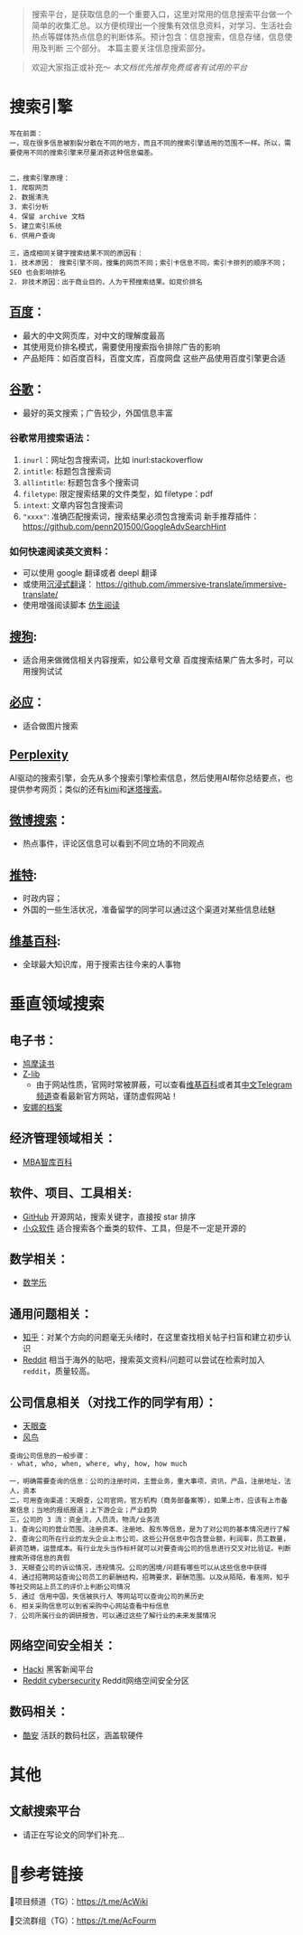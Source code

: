 > 搜索平台，是获取信息的一个重要入口，这里对常用的信息搜索平台做一个简单的收集汇总。以方便梳理出一个搜集有效信息资料，对学习、生活社会热点等媒体热点信息的判断体系。预计包含：信息搜索，信息存储，信息使用及判断 三个部分。 本篇主要关注信息搜索部分。

> 欢迎大家指正或补充～
> _本文档优先推荐免费或者有试用的平台_

# 搜索引擎

```
写在前面：
一，现在很多信息被割裂分散在不同的地方，而且不同的搜索引擎适用的范围不一样。所以，需要使用不同的搜索引擎来尽量消弥这种信息偏差。


二，搜索引擎原理：
1. 爬取网页
2. 数据清洗
3. 索引分析
4. 保留 archive 文档
5. 建立索引系统
6. 供用户查询

三，造成相同关键字搜索结果不同的原因有：
1. 技术原因： 搜索引擎不同，搜集的网页不同；索引卡信息不同，索引卡排列的顺序不同； SEO 也会影响排名
2. 非技术原因：出于商业目的，人为干预搜索结果。如竞价排名

```

## [百度](https://www.baidu.com)：

- 最大的中文网页库，对中文的理解度最高
- 其使用竞价排名模式，需要使用搜索指令排除广告的影响
- 产品矩阵：如百度百科，百度文库，百度网盘 这些产品使用百度引擎更合适

## [谷歌](https://www.google.com)：

- 最好的英文搜索；广告较少，外国信息丰富

### 谷歌常用搜索语法：

1. `inurl`：网址包含搜索词，比如 inurl:stackoverflow
2. `intitle`: 标题包含搜索词
3. `allintitle`: 标题包含多个搜索词
4. `filetype`: 限定搜索结果的文件类型，如 filetype：pdf
5. `intext`: 文章内容包含搜索词
6. `"xxxx"`: 准确匹配搜索词，搜索结果必须包含搜索词
   新手推荐插件：https://github.com/penn201500/GoogleAdvSearchHint

### 如何快速阅读英文资料：

- 可以使用 google 翻译或者 deepl 翻译
- 或使用[沉浸式翻译](https://immersivetranslate.com/)：
  https://github.com/immersive-translate/immersive-translate/
- 使用增强阅读脚本 [仿生阅读](https://linux.do/t/topic/238718) 

## [搜狗](https://www.sogou.com/):

- 适合用来做微信相关内容搜索，如公章号文章
  百度搜索结果广告太多时，可以用搜狗试试

## [必应](https://cn.bing.com/)：

- 适合做图片搜索

## [Perplexity](https://www.perplexity.ai/)

AI驱动的搜索引擎，会先从多个搜索引擎检索信息，然后使用AI帮你总结要点，也提供参考网页；类似的还有[kimi](https://kimi.moonshot.cn/)和[迷塔搜索](https://metaso.cn/)。

## [微博搜索](https://weibo.com/)：

- 热点事件，评论区信息可以看到不同立场的不同观点

## [推特](https://twitter.com/):

- 时政内容；
- 外国的一些生活状况，准备留学的同学可以通过这个渠道对某些信息祛魅

## [维基百科](https://wikipedia.org/):
- 全球最大知识库，用于搜索古往今来的人事物

# 垂直领域搜索

## 电子书：

- [鸠摩读书](https://www.jiumodiary.com/)
- [Z-lib](https://z-library.sk/)
    - 由于网站性质，官网时常被屏蔽，可以查看[维基百科](https://en.m.wikipedia.org/wiki/Z-Library)或者其[中文Telegram频道](https://t.me/zlib_china_official)查看最新官方网站，谨防虚假网站！
- [安娜的档案](https://zh.annas-archive.org/)

## 经济管理领域相关：

- [MBA智库百科](https://wiki.mbalib.com/wiki/%E9%A6%96%E9%A1%B5)

## 软件、项目、工具相关:

- [GitHub](https://github.com/) 开源网站，搜索关键字，直接按 star 排序
- [小众软件](https://www.appinn.com/) 适合搜索各个垂类的软件、工具，但是不一定是开源的

## 数学相关：

- [数学乐](https://www.shuxuele.com/)

## 通用问题相关：

- [知乎](https://www.zhihu.com/)：对某个方向的问题毫无头绪时，在这里查找相关帖子扫盲和建立初步认识
- [Reddit](https://www.reddit.com/) 相当于海外的贴吧，搜索英文资料/问题可以尝试在检索时加入`reddit`，质量较高。

## 公司信息相关（对找工作的同学有用）：

- [天眼查](https://www.tianyancha.com/)
- [风鸟](https://www.riskbird.com/)

```
查询公司信息的一般步骤：
- what, who, when, where, why, how, how much

一，明确需要查询的信息：公司的注册时间，主营业务，重大事项，资讯，产品，注册地址，法人，资本
二，可用查询渠道：天眼查，公司官网，官方机构（商务部备案等），如果上市，应该有上市备案信息；当地的报纸报道；上下游企业；产业趋势
三，公司的 3 流：资金流，人员流，物流/业务流
1. 查询公司的营业范围、注册资本、注册地、股东等信息，是为了对公司的基本情况进行了解
2. 查询公司所在行业的龙头企业上市公司，这些公开信息中包含营业额，利润率，员工数量，薪资范畴，运营成本。有行业龙头当作标杆就可以对要查询公司的信息进行交叉对比验证。判断搜索所得信息的真假
3. 天眼查公司的诉讼情况，违规情况。公司的困境/问题有哪些可以从这些信息中获得
4. 通过招聘网站查询公司员工的薪酬结构，招聘要求，薪酬范围。以及从陌陌，看准网，知乎等社交网站上员工的评价上判断公司情况
5. 通过 信用中国，失信被执行人 等网站可以查询公司的黑历史
6. 相关采购信息可以到省采购中心网站查看中标信息
7. 公司所属行业的调研报告，可以通过这些了解行业的未来发展情况

```
## 网络空间安全相关：
- [Hacki](https://news.ycombinator.com) 黑客新闻平台
- [Reddit cybersecurity](https://www.reddit.com/r/cybersecurity) Reddit网络空间安全分区


## 数码相关：
- [酷安](https://www.coolapk.com) 活跃的数码社区，涵盖软硬件


# 其他


## 文献搜索平台

- 请正在写论文的同学们补充...

# 🔗参考链接

🔗项目频道（TG）：https://t.me/AcWiki

🔗交流群组（TG）：https://t.me/AcFourm

